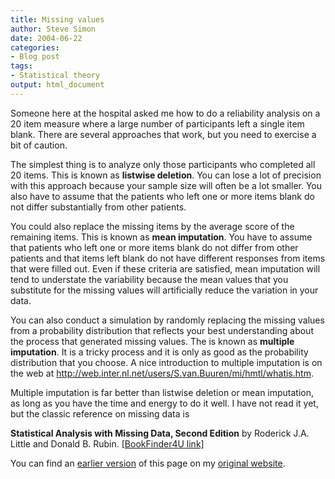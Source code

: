 ```yaml
---
title: Missing values
author: Steve Simon
date: 2004-06-22
categories:
- Blog post
tags:
- Statistical theory
output: html_document
---
```

Someone here at the hospital asked me how to do a reliability analysis
on a 20 item measure where a large number of participants left a single
item blank. There are several approaches that work, but you need to
exercise a bit of caution.

The simplest thing is to analyze only those participants who completed
all 20 items. This is known as **listwise deletion**. You can lose a lot
of precision with this approach because your sample size will often be a
lot smaller. You also have to assume that the patients who left one or
more items blank do not differ substantially from other patients.

You could also replace the missing items by the average score of the
remaining items. This is known as **mean imputation**. You have to
assume that patients who left one or more items blank do not differ from
other patients and that items left blank do not have different responses
from items that were filled out. Even if these criteria are satisfied,
mean imputation will tend to understate the variability because the mean
values that you substitute for the missing values will artificially
reduce the variation in your data.

You can also conduct a simulation by randomly replacing the missing
values from a probability distribution that reflects your best
understanding about the process that generated missing values. The is
known as **multiple imputation**. It is a tricky process and it is only
as good as the probability distribution that you choose. A nice
introduction to multiple imputation is on the web at
<http://web.inter.nl.net/users/S.van.Buuren/mi/hmtl/whatis.htm>.

Multiple imputation is far better than listwise deletion or mean
imputation, as long as you have the time and energy to do it well. I
have not read it yet, but the classic reference on missing data is

**Statistical Analysis with Missing Data, Second Edition** by Roderick
J.A. Little and Donald B. Rubin. [\[BookFinder4U
link\]](http://www.bookfinder4u.com/detail/0471183865.html)

You can find an [earlier version](http://www.pmean.com/04/missing.html) of this page on my [original website](http://www.pmean.com/original_site.html).
